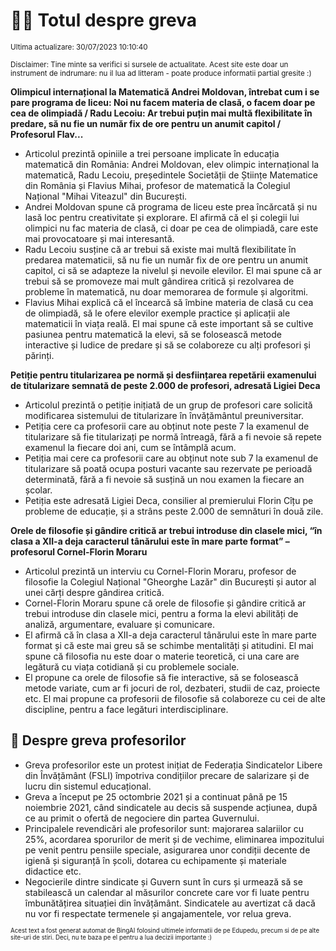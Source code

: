 # 👩‍🏫 Totul despre greva
<sub>Ultima actualizare: 30/07/2023 10:10:40</sub>

<sub>Disclaimer: Tine minte sa verifici si sursele de actualitate. Acest site este doar un instrument de indrumare: nu il lua ad litteram - poate produce informatii partial gresite :)</sub>

**Olimpicul internațional la Matematică Andrei Moldovan, întrebat cum i se pare programa de liceu: Noi nu facem materia de clasă, o facem doar pe cea de olimpiadă / Radu Lecoiu: Ar trebui puțin mai multă flexibilitate în predare, să nu fie un număr fix de ore pentru un anumit capitol / Profesorul Flav...**

- Articolul prezintă opiniile a trei persoane implicate în educația matematică din România: Andrei Moldovan, elev olimpic internațional la matematică, Radu Lecoiu, președintele Societății de Științe Matematice din România și Flavius Mihai, profesor de matematică la Colegiul Național "Mihai Viteazul" din București.
- Andrei Moldovan spune că programa de liceu este prea încărcată și nu lasă loc pentru creativitate și explorare. El afirmă că el și colegii lui olimpici nu fac materia de clasă, ci doar pe cea de olimpiadă, care este mai provocatoare și mai interesantă.
- Radu Lecoiu susține că ar trebui să existe mai multă flexibilitate în predarea matematicii, să nu fie un număr fix de ore pentru un anumit capitol, ci să se adapteze la nivelul și nevoile elevilor. El mai spune că ar trebui să se promoveze mai mult gândirea critică și rezolvarea de probleme în matematică, nu doar memorarea de formule și algoritmi.
- Flavius Mihai explică că el încearcă să îmbine materia de clasă cu cea de olimpiadă, să le ofere elevilor exemple practice și aplicații ale matematicii în viața reală. El mai spune că este important să se cultive pasiunea pentru matematică la elevi, să se folosească metode interactive și ludice de predare și să se colaboreze cu alți profesori și părinți.

**Petiție pentru titularizarea pe normă și desființarea repetării examenului de titularizare semnată de peste 2.000 de profesori, adresată Ligiei Deca**

- Articolul prezintă o petiție inițiată de un grup de profesori care solicită modificarea sistemului de titularizare în învățământul preuniversitar.
- Petiția cere ca profesorii care au obținut note peste 7 la examenul de titularizare să fie titularizați pe normă întreagă, fără a fi nevoie să repete examenul la fiecare doi ani, cum se întâmplă acum.
- Petiția mai cere ca profesorii care au obținut note sub 7 la examenul de titularizare să poată ocupa posturi vacante sau rezervate pe perioadă determinată, fără a fi nevoie să susțină un nou examen la fiecare an școlar.
- Petiția este adresată Ligiei Deca, consilier al premierului Florin Cîțu pe probleme de educație, și a strâns peste 2.000 de semnături în două zile.

**Orele de filosofie și gândire critică ar trebui introduse din clasele mici, “în clasa a XII-a deja caracterul tânărului este în mare parte format” – profesorul Cornel-Florin Moraru**

- Articolul prezintă un interviu cu Cornel-Florin Moraru, profesor de filosofie la Colegiul Național "Gheorghe Lazăr" din București și autor al unei cărți despre gândirea critică.
- Cornel-Florin Moraru spune că orele de filosofie și gândire critică ar trebui introduse din clasele mici, pentru a forma la elevi abilități de analiză, argumentare, evaluare și comunicare.
- El afirmă că în clasa a XII-a deja caracterul tânărului este în mare parte format și că este mai greu să se schimbe mentalități și atitudini. El mai spune că filosofia nu este doar o materie teoretică, ci una care are legătură cu viața cotidiană și cu problemele sociale.
- El propune ca orele de filosofie să fie interactive, să se folosească metode variate, cum ar fi jocuri de rol, dezbateri, studii de caz, proiecte etc. El mai propune ca profesorii de filosofie să colaboreze cu cei de alte discipline, pentru a face legături interdisciplinare.

## 🏫 Despre greva profesorilor

- Greva profesorilor este un protest inițiat de Federația Sindicatelor Libere din Învățământ (FSLI) împotriva condițiilor precare de salarizare și de lucru din sistemul educațional.
- Greva a început pe 25 octombrie 2021 și a continuat până pe 15 noiembrie 2021, când sindicatele au decis să suspende acțiunea, după ce au primit o ofertă de negociere din partea Guvernului.
- Principalele revendicări ale profesorilor sunt: majorarea salariilor cu 25%, acordarea sporurilor de merit și de vechime, eliminarea impozitului pe venit pentru pensiile speciale, asigurarea unor condiții decente de igienă și siguranță în școli, dotarea cu echipamente și materiale didactice etc.
- Negocierile dintre sindicate și Guvern sunt în curs și urmează să se stabilească un calendar al măsurilor concrete care vor fi luate pentru îmbunătățirea situației din învățământ. Sindicatele au avertizat că dacă nu vor fi respectate termenele și angajamentele, vor relua greva.


<sub><sub>Acest text a fost generat automat de BingAI folosind ultimele informatii de pe Edupedu, precum si de pe alte site-uri de stiri. Deci, nu te baza pe el pentru a lua decizii importante :)</sub></sub>